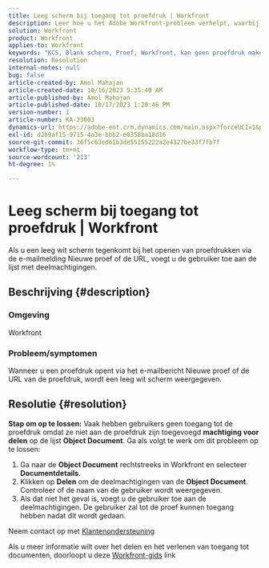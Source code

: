 ```yaml
---
title: Leeg scherm bij toegang tot proefdruk | Workfront
description: Leer hoe u het Adobe Workfront-probleem verhelpt, waarbij een leeg scherm verschijnt wanneer u een proefdruk opent. Voeg gebruiker toe aan de lijst met deelmachtigingen.
solution: Workfront
product: Workfront
applies-to: Workfront
keywords: "KCS, Blank scherm, Proef, Workfront, kan geen proefdruk maken van, leeg scherm voor proefdrukken "
resolution: Resolution
internal-notes: null
bug: false
article-created-by: Amol Mahajan
article-created-date: 10/16/2023 5:35:40 AM
article-published-by: Amol Mahajan
article-published-date: 10/17/2023 1:20:46 PM
version-number: 1
article-number: KA-23003
dynamics-url: https://adobe-ent.crm.dynamics.com/main.aspx?forceUCI=1&pagetype=entityrecord&etn=knowledgearticle&id=c774cfd4-e56b-ee11-8df0-6045bd006239
exl-id: d2b9af15-9715-4a3e-bbb2-e0358ba18d16
source-git-commit: 36f5c63edb1b3de55155222a2e4327be33f7fb7f
workflow-type: tm+mt
source-wordcount: '213'
ht-degree: 1%

---
```


# Leeg scherm bij toegang tot proefdruk | Workfront


Als u een leeg wit scherm tegenkomt bij het openen van proefdrukken via de e-mailmelding Nieuwe proef of de URL, voegt u de gebruiker toe aan de lijst met deelmachtigingen.

## Beschrijving {#description}


### <b>Omgeving</b>

Workfront



### <b>Probleem/symptomen</b>

Wanneer u een proefdruk opent via het e-mailbericht Nieuwe proef of de URL van de proefdruk, wordt een leeg wit scherm weergegeven.


## Resolutie {#resolution}

<b>Stap om op te lossen:</b>
Vaak hebben gebruikers geen toegang tot de proefdruk omdat ze niet aan de proefdruk zijn toegevoegd <b>machtiging voor delen</b> op de lijst <b>Object Document</b>. Ga als volgt te werk om dit probleem op te lossen:

1. Ga naar de <b>Object Document</b> rechtstreeks in Workfront en selecteer <b>Documentdetails</b>.
2. Klikken op <b>Delen</b> om de deelmachtigingen van de <b>Object Document</b>. Controleer of de naam van de gebruiker wordt weergegeven.
3. Als dat niet het geval is, voegt u de gebruiker toe aan de deelmachtigingen. De gebruiker zal tot de proef kunnen toegang hebben nadat dit wordt gedaan.




Neem contact op met [Klantenondersteuning](https://experienceleague.adobe.com/docs/workfront/using/basics/tips-tricks-for-basics/contact-customer-support.html)



Als u meer informatie wilt over het delen en het verlenen van toegang tot documenten, doorloopt u deze [Workfront-gids](https://experienceleague.adobe.com/docs/workfront/using/basics/grant-request-object-permissions/document-permissions.html) link
